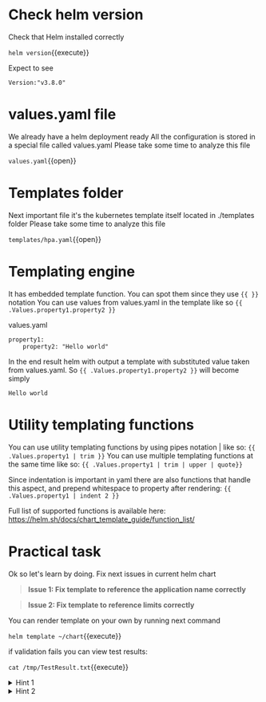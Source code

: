 # Check helm version

Check that Helm installed correctly

`helm version`{{execute}}

Expect to see
```shell
Version:"v3.8.0"
```

# values.yaml file

We already have a helm deployment ready
All the configuration is stored in a special file called values.yaml
Please take some time to analyze this file

`values.yaml`{{open}}
# Templates folder

Next important file it's the kubernetes template itself located in ./templates folder 
Please take some time to analyze this file

`templates/hpa.yaml`{{open}}

# Templating engine
It has embedded template function. You can spot them since they use ```{{ }}``` notation
You can use values from values.yaml in the template like so
```{{ .Values.property1.property2 }}```

values.yaml
```
property1:
    property2: "Hello world"
```

In the end result helm with output a template with substituted value taken from values.yaml. So ```{{ .Values.property1.property2 }}``` will become  simply

```
Hello world
```
# Utility templating functions

You can use utility templating functions by using pipes notation | like so: 
```{{ .Values.property1 | trim }}```
You can use multiple templating functions at the same time like so: 
```{{ .Values.property1 | trim | upper | quote}} ```

Since indentation is important in yaml there are also functions that handle this aspect, and prepend whitespace to property after rendering: 
```{{ .Values.property1 | indent 2 }}```

Full list of supported functions is available here: https://helm.sh/docs/chart_template_guide/function_list/

# Practical task

Ok so let's learn by doing. Fix next issues in current helm chart

>**Issue 1: Fix template to reference the application name correctly**

>**Issue 2: Fix template to reference limits correctly**
  


You can render template on your own by running next command

`helm template ~/chart`{{execute}}

if validation fails you can view test results:

`cat /tmp/TestResult.txt`{{execute}}

<details>
  <summary>Hint 1</summary>  
    If you are stuck look again at the syntax and carefully examine the file with embedded helm templates
</details>

<details>
  <summary>Hint 2</summary>  
    Look at {{ .Values }} syntax
</details>


